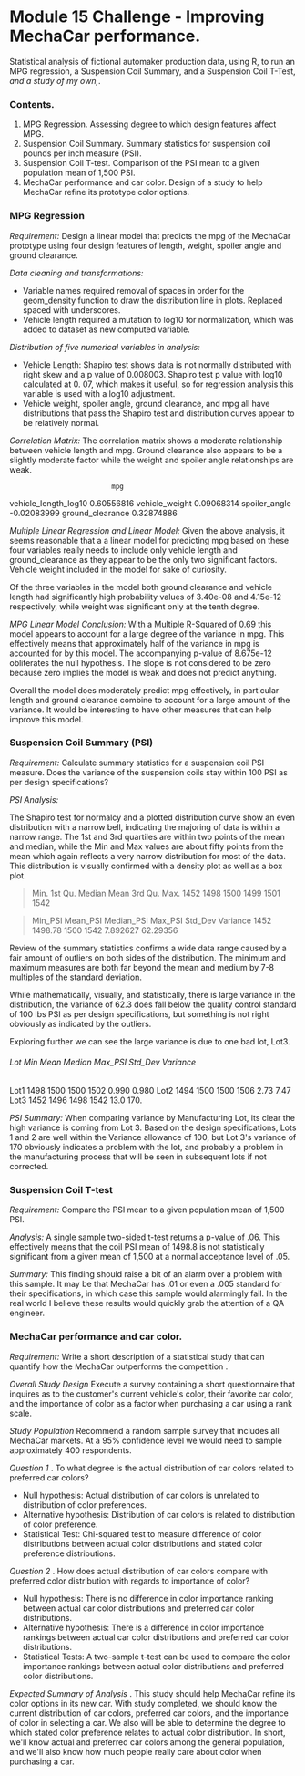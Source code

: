 # Module 15 Challenge - Improving MechaCar performance.	
Statistical analysis of fictional automaker production data, using R, to run an MPG regression, a Suspension Coil Summary, and a Suspension Coil T-Test, *and a study of my own,*.

### Contents. 

1. MPG Regression. Assessing degree to which design features affect MPG.
2. Suspension Coil Summary. Summary statistics for suspension coil pounds per inch measure (PSI).
3. Suspension Coil T-test. Comparison of the PSI mean to a given population mean of 1,500 PSI.
4. MechaCar performance and car color. Design of a study to help MechaCar refine its prototype color options.

### MPG Regression

*Requirement:* Design a linear model that predicts the mpg of the MechaCar prototype using  four design features of length, weight, spoiler angle and ground clearance.

*Data cleaning and transformations:* 

- Variable names required removal of spaces in order for the geom_density function to  draw the distribution line in plots. Replaced spaced with underscores.
- Vehicle length required a mutation to log10 for normalization, which was added to dataset as new computed variable.

*Distribution of five numerical variables in analysis:*

- Vehicle Length: Shapiro test shows data is not normally distributed with right skew and a p value of 0.008003.   Shapiro test p value with log10 calculated at 0. 07, which makes it useful, so for regression analysis this variable is used with a log10 adjustment.
- Vehicle weight, spoiler angle, ground clearance,  and mpg all have distributions that pass the Shapiro test and distribution curves appear to be relatively normal. 

*Correlation Matrix:*   The correlation matrix shows a moderate relationship between vehicle length and mpg. Ground clearance also appears to be a slightly moderate factor while the weight and spoiler angle relationships are weak.  

                             mpg
vehicle_length_log10  	0.60556816
vehicle_weight        		 0.09068314
spoiler_angle                  -0.02083999
ground_clearance           0.32874886



*Multiple Linear Regression and Linear Model:* Given the above analysis, it seems reasonable that a a linear model for predicting mpg based on these four variables really needs to include only vehicle length and ground_clearance as they appear to be the only two significant factors. Vehicle weight included in the model for sake of curiosity.

Of the three variables in the model both ground clearance and vehicle length had significantly high probability values of  3.40e-08 and 4.15e-12 respectively, while weight was significant only at the tenth degree.

*MPG Linear Model Conclusion:*  With a Multiple R-Squared of 0.69 this model appears to account for a large degree of the variance in mpg. This effectively means that approximately half of the variance in mpg is accounted for by this model. The accompanying  p-value of 8.675e-12 obliterates the null hypothesis.  The slope is not considered to be zero because zero implies the model is weak and  does not predict anything. 

Overall the model does moderately predict mpg effectively, in particular length and ground clearance combine to account for a large amount of the variance. It would be interesting to have other measures that can help improve this model.

### Suspension Coil Summary (PSI)

*Requirement:* Calculate summary statistics for a suspension coil PSI measure.  Does the variance of the suspension coils stay within 100 PSI as per design specifications?

*PSI Analysis:*  

The  Shapiro test for normalcy and a plotted distribution curve show an even distribution with a narrow bell, indicating the majoring of data is within a narrow range.  The 1st and 3rd quartiles are within two points of the mean and median, while the Min and Max values are about fifty points from the mean which again reflects a very narrow distribution for most of the data.  This distribution is visually confirmed with a density plot as well as a box plot.	

> Min. 1st Qu.  Median    Mean 3rd Qu.    Max. 
> 1452    1498    1500    1499    1501    1542 

> Min_PSI 	Mean_PSI 	Median_PSI	Max_PSI  Std_Dev 		Variance
> 1452			1498.78       1500    			1542     	7.892627 	  62.29356

Review of the summary statistics confirms a wide data range caused by a fair amount of outliers on both sides of the distribution. The minimum and maximum measures are both far beyond the mean and medium by 7-8 multiples of the standard deviation. 

While mathematically, visually, and statistically, there is large variance in the distribution, the variance of 62.3 does fall below the quality control standard of 100 lbs PSI as per design specifications, but something is not right obviously as indicated by the outliers.   

Exploring further we can see the large variance is due to one bad lot, Lot3.

######   Lot 		Min 		Mean 	Median 	Max_PSI 	Std_Dev Variance

 Lot1        1498      1500       1500     	1502        	0.990    0.980
 Lot2        1494      1500       1500     	1506        	2.73   	 7.47 
 Lot3        1452      1496       1498    	 1542       	13.0    	170. 

*PSI Summary:*  When comparing variance by Manufacturing Lot, its clear the high variance is coming from Lot 3.   Based on the design specifications, Lots 1 and 2 are well within the Variance allowance of 100, but Lot 3's variance of 170 obviously indicates a problem with the lot, and probably a problem in the manufacturing process that will be seen in subsequent lots if not corrected.

### Suspension Coil T-test

*Requirement:* Compare the PSI mean to a given population mean of 1,500 PSI.

*Analysis:* A single sample two-sided t-test returns a p-value of .06.  This effectively means that the coil PSI mean of 1498.8 is not statistically significant from a given mean of 1,500 at a normal acceptance level of .05.  

*Summary:*  This finding should raise a bit of an alarm over a problem with this sample.  It may be that MechaCar has .01 or even a .005 standard for their specifications, in which case this sample would alarmingly fail. In the real world I believe these results would quickly grab the attention of a QA engineer.

### MechaCar performance and car color.

*Requirement:* Write a short description of a statistical study that can quantify how the MechaCar outperforms the competition .

*Overall Study Design*  Execute a survey containing a short questionnaire that inquires as to the customer's current vehicle's color, their favorite car color,  and the importance of color as a factor when purchasing a car using a rank scale. 

*Study Population*  Recommend a random sample survey that includes all MechaCar markets. At a 95% confidence level we would need to sample approximately 400 respondents. 

*Question 1* . To what degree is the actual distribution of car colors related to preferred car colors?

- Null hypothesis: Actual distribution of car colors is unrelated to distribution of color preferences.
- Alternative hypothesis: Distribution of car colors is related to distribution of color preference.
- Statistical Test: Chi-squared test to measure difference of color distributions between actual color distributions and stated color preference distributions.

*Question 2* . How does actual distribution of car colors compare with preferred color distribution with regards to importance of color?

- Null hypothesis: There is no difference in color importance ranking  between actual car color distributions and preferred car color distributions.
- Alternative hypothesis: There is a difference in color importance rankings between actual car color distributions and preferred car color distributions.
- Statistical Tests: A two-sample t-test can be used to compare the color importance rankings between actual color distributions and preferred color distributions.

*Expected Summary of Analysis* .  This study should help MechaCar refine its color options in its new car.  With study completed, we should know the current distribution of car colors, preferred car colors, and the importance of color in selecting a car. We also will be able to determine the degree to which stated color preference relates to actual color distribution. In short, we'll know actual and preferred car colors among the general population, and we'll also know how much people really care about color when purchasing a car.